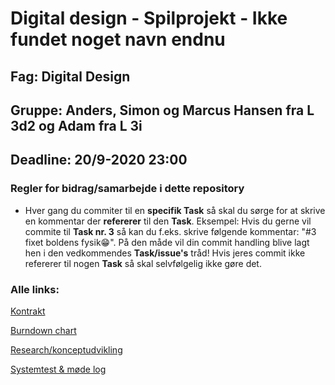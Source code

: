 # Digital design - Spilprojekt - Ikke fundet noget navn endnu

## Fag: Digital Design
## Gruppe: Anders, Simon og Marcus Hansen fra L 3d2 og Adam fra L 3i
## Deadline: 20/9-2020 23:00 

### Regler for bidrag/samarbejde i dette repository
- Hver gang du commiter til en **specifik Task** så skal du sørge for at skrive en kommentar der **refererer** til den **Task**.
  Eksempel: Hvis du gerne vil commite til **Task nr. 3** så kan du f.eks. skrive følgende kommentar: "#3 fixet boldens fysik😁".
  På den måde vil din commit handling blive lagt hen i den vedkommendes **Task/issue's** tråd!
  Hvis jeres commit ikke refererer til nogen **Task** så skal selvfølgelig ikke gøre det.

### Alle links:
[Kontrakt](https://docs.google.com/document/d/1FPQ8lK82_9YS12Br9DDSNKvq-VzFkkrHa4gAM1HNmAQ/edit#heading=h.s3jqd56w71wu)

[Burndown chart](https://docs.google.com/spreadsheets/d/1ad0vFaMomc3kAA1uAfQk4jlSaKrf37qf4arZ8OYMKGI/edit#gid=0)

[Research/konceptudvikling](https://docs.google.com/document/d/1rDXTrh4v708c52kkT6NMVrcznjomAcxEcK7G-E5bdRw/edit#heading=h.s3jqd56w71wu)

[Systemtest & møde log](https://docs.google.com/document/d/1n4SVqC0cxq9Dyee62vQXEkkC1JDovs9coFi2jVX4n5g/edit)

